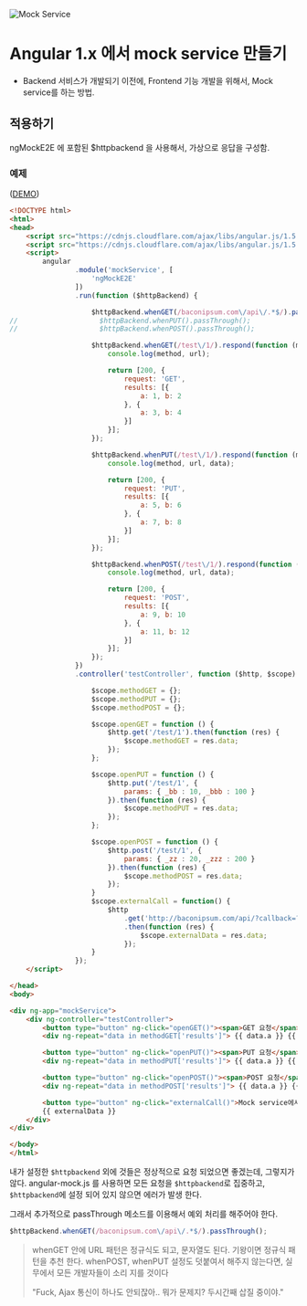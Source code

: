 ![Mock Service](https://2.bp.blogspot.com/-CP1JUIVL3Kw/WDfxYpx7YKI/AAAAAAAAPpQ/2iFrhIZ8dnMu4Ws8akvTkYD71SpewdqWgCLcB/s640/isolate_single_service_with_mockserver.png)

# Angular 1.x 에서 mock service 만들기

- Backend 서비스가 개발되기 이전에, Frontend 기능 개발을 위해서, Mock service를 하는 방법.

## 적용하기
ngMockE2E 에 포함된 $httpbackend 을 사용해서, 가상으로 응답을 구성함.

### 예제

([DEMO](https://cdn.rawgit.com/richfaber/study-angular/master/angular1/tip/ngMockE2E_%24httpbackend_MockService.html))

```html
<!DOCTYPE html>
<html>
<head>
    <script src="https://cdnjs.cloudflare.com/ajax/libs/angular.js/1.5.8/angular.js"></script>
    <script src="https://cdnjs.cloudflare.com/ajax/libs/angular.js/1.5.8/angular-mocks.js"></script>
    <script>
        angular
                .module('mockService', [
                    'ngMockE2E'
                ])
                .run(function ($httpBackend) {

                    $httpBackend.whenGET(/baconipsum.com\/api\/.*$/).passThrough();
//                    $httpBackend.whenPUT().passThrough();
//                    $httpBackend.whenPOST().passThrough();

                    $httpBackend.whenGET(/test\/1/).respond(function (method, url) {
                        console.log(method, url);

                        return [200, {
                            request: 'GET',
                            results: [{
                                a: 1, b: 2
                            }, {
                                a: 3, b: 4
                            }]
                        }];
                    });

                    $httpBackend.whenPUT(/test\/1/).respond(function (method, url, data) {
                        console.log(method, url, data);

                        return [200, {
                            request: 'PUT',
                            results: [{
                                a: 5, b: 6
                            }, {
                                a: 7, b: 8
                            }]
                        }];
                    });

                    $httpBackend.whenPOST(/test\/1/).respond(function (method, url, data) {
                        console.log(method, url, data);

                        return [200, {
                            request: 'POST',
                            results: [{
                                a: 9, b: 10
                            }, {
                                a: 11, b: 12
                            }]
                        }];
                    });
                })
                .controller('testController', function ($http, $scope) {

                    $scope.methodGET = {};
                    $scope.methodPUT = {};
                    $scope.methodPOST = {};

                    $scope.openGET = function () {
                        $http.get('/test/1').then(function (res) {
                            $scope.methodGET = res.data;
                        });
                    };

                    $scope.openPUT = function () {
                        $http.put('/test/1', {
                            params: { _bb : 10, _bbb : 100 }
                        }).then(function (res) {
                            $scope.methodPUT = res.data;
                        });
                    };

                    $scope.openPOST = function () {
                        $http.post('/test/1', {
                            params: { _zz : 20, _zzz : 200 }
                        }).then(function (res) {
                            $scope.methodPOST = res.data;
                        });
                    }
                    $scope.externalCall = function() {
                        $http
                            .get('http://baconipsum.com/api/?callback=?', { 'type':'meat-and-filler', 'start-with-lorem':'1', 'paras':'3' })
                            .then(function (res) {
                                $scope.externalData = res.data;
                            });
                    }
                });
    </script>

</head>
<body>

<div ng-app="mockService">
    <div ng-controller="testController">
        <button type="button" ng-click="openGET()"><span>GET 요청</span></button> : {{ methodGET['request'] }}
        <div ng-repeat="data in methodGET['results']"> {{ data.a }} {{ data.b }}</div>

        <button type="button" ng-click="openPUT()"><span>PUT 요청</span></button> : {{ methodPUT['request'] }}
        <div ng-repeat="data in methodPUT['results']"> {{ data.a }} {{ data.b }}</div>

        <button type="button" ng-click="openPOST()"><span>POST 요청</span></button> : {{ methodPOST['request'] }}
        <div ng-repeat="data in methodPOST['results']"> {{ data.a }} {{ data.b }}</div>

        <button type="button" ng-click="externalCall()">Mock service에서 제외되는 요청</button>
        {{ externalData }}
    </div>
</div>

</body>
</html>
```

내가 설정한 `$httpbackend` 외에 것들은 정상적으로 요청 되었으면 좋겠는데, 그렇지가 않다. 
angular-mock.js 를 사용하면 모든 요청을 `$httpbackend`로 집중하고, `$httpbackend`에 설정 되어 있지 않으면 에러가 발생 한다.

그래서 추가적으로 passThrough 메소드를 이용해서 예외 처리를 해주어야 한다.

```javascript
$httpBackend.whenGET(/baconipsum.com\/api\/.*$/).passThrough();
```

> whenGET 안에 URL 패턴은 정규식도 되고, 문자열도 된다. 기왕이면 정규식 패턴을 추천 한다.
> whenPOST, whenPUT 설정도 덧붙여서 해주지 않는다면, 실무에서 모든 개발자들이 소리  지를 것이다
> 
> "Fuck, Ajax 통신이 하나도 안되잖아.. 뭐가 문제지? 두시간째 삽질 중이야."



